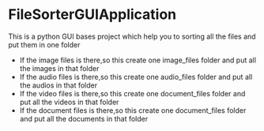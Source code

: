 # FileSorterGUIApplication

This is a python GUI bases project which help you to sorting all the files and put them in one folder

* If the image files is there,so this create one image_files folder and put all the images in that folder
* If the audio files is there,so this create one audio_files folder and put all the audios in that folder
* If the video files is there,so this create one document_files folder and put all the videos in that folder
* If the document files is there,so this create one document_files folder and put all the documents in that folder
